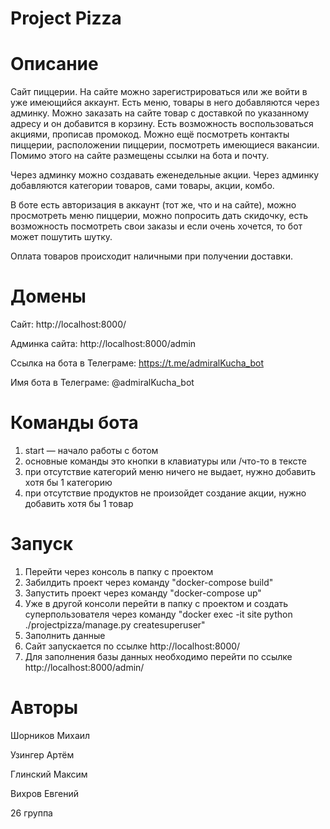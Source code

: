 # Project Pizza
# Описание
Сайт пиццерии. На сайте можно зарегистрироваться или же войти в уже имеющийся аккаунт. Есть меню, товары в него добавляются через админку. Можно заказать на сайте товар с доставкой по указанному адресу и он добавится в корзину. Есть возможность воспользоваться акциями, прописав промокод. Можно ещё посмотреть контакты пиццерии, расположении пиццерии, посмотреть имеющиеся вакансии. Помимо этого на сайте размещены ссылки на бота и почту.

Через админку можно создавать еженедельные акции. Через админку добавляются категории товаров, сами товары, акции, комбо.

В боте есть авторизация в аккаунт (тот же, что и на сайте), можно просмотреть меню пиццерии, можно попросить дать скидочку, есть возможность посмотреть свои заказы и если очень хочется, то бот может пошутить шутку.

Оплата товаров происходит наличными при получении доставки.

# Домены
Сайт: http://localhost:8000/

Админка сайта: http://localhost:8000/admin

Ссылка на бота в Телеграме:  https://t.me/admiralKucha_bot

Имя бота в Телеграме: @admiralKucha_bot

# Команды бота
1) start — начало работы с ботом
2) основные команды это кнопки в клавиатуры или /что-то в тексте
3) при отсутствие категорий меню ничего не выдает, нужно добавить хотя бы 1 категорию
4) при отсутствие продуктов не произойдет создание акции, нужно добавить хотя бы 1 товар

# Запуск

1) Перейти через консоль в папку с проектом
2) Забилдить проект через команду "docker-compose build"
3) Запустить проект через команду "docker-compose up"
4) Уже в другой консоли перейти в папку с проектом и создать суперпользователя через команду "docker exec -it site python ./projectpizza/manage.py createsuperuser"
5) Заполнить данные 
6) Сайт запускается по ссылке http://localhost:8000/
7) Для заполнения базы данных необходимо перейти по ссылке http://localhost:8000/admin/

# Авторы

Шорников Михаил 

Узингер Артём

Глинский Максим

Вихров Евгений

26 группа
